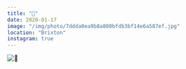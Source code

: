 ```yaml
---
title: "🦜"
date: 2020-01-17
image: "/img/photo/7ddda0ea9b8a800bfdb3bf14e6a587ef.jpg"
location: "Brixton"
instagram: true
---
```


![🦜](/img/photo/7ddda0ea9b8a800bfdb3bf14e6a587ef.jpg)
